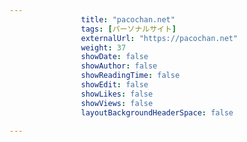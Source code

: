 ---
                title: "pacochan.net"
                tags: [パーソナルサイト]
                externalUrl: "https://pacochan.net"
                weight: 37
                showDate: false
                showAuthor: false
                showReadingTime: false
                showEdit: false
                showLikes: false
                showViews: false
                layoutBackgroundHeaderSpace: false
                ---

